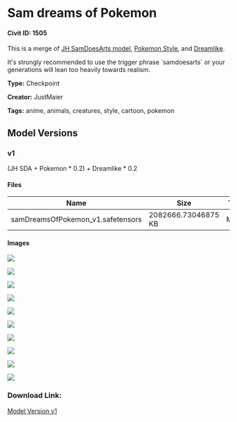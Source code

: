 # Sam dreams of Pokemon

#### Civit ID: 1505

<p>This is a merge of <a href="https://civitai.com/models/1097/jhs-samdoesarts" rel="ugc" target="_blank">JH SamDoesArts model</a>, <a href="https://civitai.com/models/10/pokemon-style" rel="ugc" target="_blank">Pokemon Style</a>, and <a href="https://civitai.com/models/1274/dreamlike-diffusion-10" rel="ugc" target="_blank">Dreamlike</a>.</p><p>It's strongly recommended to use the trigger phrase `samdoesarts` or your generations will lean too heavily towards realism.</p>

**Type:** Checkpoint

**Creator:** JustMaier

**Tags:** anime, animals, creatures, style, cartoon, pokemon

## Model Versions

### v1

<p>(JH SDA + Pokemon * 0.2) + Dreamlike * 0.2</p>

#### Files

| Name | Size | Type | Format | Download Url | AutoV1 | AutoV2 | SHA256 | CRC32 | BLAKE3 |
| --- | --- | --- | --- | --- | --- | --- | --- | --- | --- |
| samDreamsOfPokemon_v1.safetensors | 2082666.73046875 KB | Model | SafeTensor | https://civitai.com/api/download/models/1608 | 4583E79E | D77EA25A73 | D77EA25A73C5FD3A8C9A5F35BA02D3182993F7A213B3DF35377BB8A544E1CFC5 | B2A749B8 | FEAD1FF571FAC2430D2A165A15822168B953809E97F1E886468A643FA9179FA5 |

#### Images

<p><img src="https://image.civitai.com/xG1nkqKTMzGDvpLrqFT7WA/54ddfecb-954d-47fb-47b3-eae79bf44600/width=450/15063.jpeg" /></p>

<p><img src="https://image.civitai.com/xG1nkqKTMzGDvpLrqFT7WA/160cec72-a528-48f7-c591-2ca22258c300/width=450/15062.jpeg" /></p>

<p><img src="https://image.civitai.com/xG1nkqKTMzGDvpLrqFT7WA/a403b82a-aeb2-4a03-c5b3-87359553d900/width=450/15061.jpeg" /></p>

<p><img src="https://image.civitai.com/xG1nkqKTMzGDvpLrqFT7WA/6e0ff5ac-47c1-4190-64a6-ea1fbaf8ad00/width=450/15060.jpeg" /></p>

<p><img src="https://image.civitai.com/xG1nkqKTMzGDvpLrqFT7WA/8841563d-6cdc-4fb1-0e38-3b1cb9fab700/width=450/15059.jpeg" /></p>

<p><img src="https://image.civitai.com/xG1nkqKTMzGDvpLrqFT7WA/a2b92026-582d-4bcc-b1e7-b5c36b1acc00/width=450/15058.jpeg" /></p>

<p><img src="https://image.civitai.com/xG1nkqKTMzGDvpLrqFT7WA/16d3caa1-8dfd-4834-b1d5-2a20d67f1700/width=450/15057.jpeg" /></p>

<p><img src="https://image.civitai.com/xG1nkqKTMzGDvpLrqFT7WA/92db9477-cc8b-41b5-7e48-28c2932d6400/width=450/15056.jpeg" /></p>

<p><img src="https://image.civitai.com/xG1nkqKTMzGDvpLrqFT7WA/dc194f3d-6ee0-4112-123d-42ce2f248400/width=450/15055.jpeg" /></p>

<p><img src="https://image.civitai.com/xG1nkqKTMzGDvpLrqFT7WA/3671cda9-a3b8-455b-6966-a9343a1ff600/width=450/15054.jpeg" /></p>

### Download Link:

[Model Version v1](https://civitai.com/api/download/models/1608)

